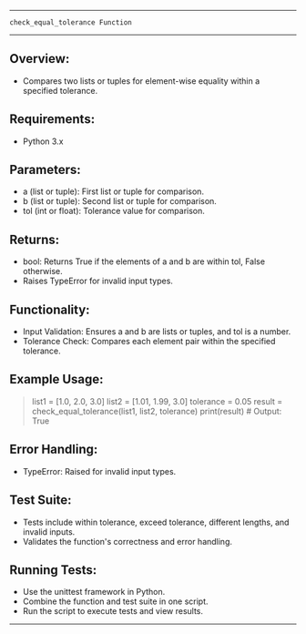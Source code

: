 ---------------------------------------------------------------
    check_equal_tolerance Function
---------------------------------------------------------------

Overview:
---------
- Compares two lists or tuples for element-wise equality within a specified tolerance.

Requirements:
-------------
- Python 3.x

Parameters:
-----------
- a (list or tuple): First list or tuple for comparison.
- b (list or tuple): Second list or tuple for comparison.
- tol (int or float): Tolerance value for comparison.

Returns:
--------
- bool: Returns True if the elements of a and b are within tol, False otherwise.
- Raises TypeError for invalid input types.

Functionality:
--------------
- Input Validation: Ensures a and b are lists or tuples, and tol is a number.
- Tolerance Check: Compares each element pair within the specified tolerance.

Example Usage:
--------------
> list1 = [1.0, 2.0, 3.0]
> list2 = [1.01, 1.99, 3.0]
> tolerance = 0.05
> result = check_equal_tolerance(list1, list2, tolerance)
> print(result)  # Output: True

Error Handling:
---------------
- TypeError: Raised for invalid input types.

Test Suite:
-----------
- Tests include within tolerance, exceed tolerance, different lengths, and invalid inputs.
- Validates the function's correctness and error handling.

Running Tests:
--------------
- Use the unittest framework in Python.
- Combine the function and test suite in one script.
- Run the script to execute tests and view results.

---------------------------------------------------------------
